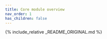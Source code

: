 ```yaml
---
title: Core module overview
nav_order: 1
has_children: false
---
```


{% include_relative _README_ORIGINAL.md %}
